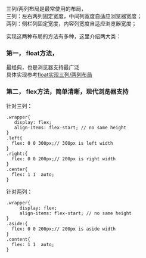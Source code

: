   
三列/两列布局是最常使用的布局，  
三列：左右两列固定宽度，中间列宽度自适应浏览器宽度；  
两列：侧栏列固定宽度，内容列宽度自适应浏览器宽度；  

实现这两种布局的方法有多种，这里介绍两大类：  
### 第一，	float方法，
最经典，也是浏览器支持最广泛  
具体实现参考[float实现三列/两列布局](https://github.com/960761/myCodeGarden/blob/master/_posts/2018-09-06-使用float实现三or两列布局.md)
### 第二，	flex方法，简单清晰，现代浏览器支持

针对三列：  
```
.wrapper{
   display: flex;
   align-items: flex-start; // no same height
}
.left{
  flex: 0 0 300px;// 300px is left width
}
.right:{
  flex: 0 0 200px;// 200px is right width
}
.center{
  flex: 1 1  auto;
}
```
针对两列：  
```
.wrapper{
     display: flex;
     align-items: flex-start; // no same height
}
.aside:{
  flex: 0 0 200px;// 200px is aside width
}
.content{
  flex: 1 1  auto;
}
```
